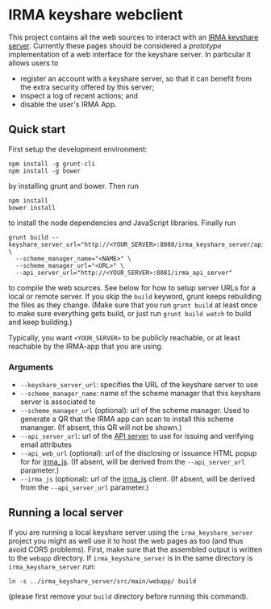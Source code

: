 IRMA keyshare webclient
======================

This project contains all the web sources to interact with an [IRMA keyshare server](https://github.com/credentials/irma_keyshare_server). Currently these pages should be considered a *prototype* implementation of a web interface for the keyshare server. In particular it allows users to

 * register an account with a keyshare server, so that it can benefit from the extra security offered by this server;
 * inspect a log of recent actions; and
 * disable the user's IRMA App.

## Quick start

First setup the development environment:

    npm install -g grunt-cli
    npm install -g bower

by installing grunt and bower. Then run

    npm install
    bower install

to install the node dependencies and JavaScript libraries. Finally run

    grunt build --keyshare_server_url="http://<YOUR_SERVER>:8080/irma_keyshare_server/api/v1 \
      --scheme_manager_name="<NAME>" \
      --scheme_manager_url="<URL>" \
      --api_server_url="http://<YOUR_SERVER>:8081/irma_api_server"

to compile the web sources. See below for how to setup server URLs for a local or remote server. If you skip the `build` keyword, grunt keeps rebuilding the files as they change. (Make sure that you run `grunt build` at least once to make sure everything gets build, or just run `grunt build watch` to build and keep building.)

Typically, you want `<YOUR_SERVER>` to be publicly reachable, or at least reachable by the IRMA-app that you are using.

### Arguments

 * `--keyshare_server_url`: specifies the URL of the keyshare server to use
 * `--scheme_manager_name`: name of the scheme manager that this keyshare server is associated to
 * `--scheme_manager_url` (optional): url of the scheme manager. Used to generate a QR that the IRMA app can scan to install this scheme mananger. (If absent, this QR will not be shown.)
 * `--api_server_url`: url of the [API server](https://github.com/credentials/irma_api_server) to use for issuing and verifying email attributes
 * `--api_web_url` (optional): url of the disclosing or issuance HTML popup for for [irma_js](https://github.com/credentials/irma_js). (If absent, will be derived from the `--api_server_url` parameter.)
 * `--irma_js` (optional): url of the [irma_js](https://github.com/credentials/irma_js) client. (If absent, will be derived from the `--api_server_url` parameter.)

## Running a local server

If you are running a local keyshare server using the `irma_keyshare_server` project you might as well use it to host the web pages as too (and thus avoid CORS problems). First, make sure that the assembled output is written to the `webapp` directory. If `irma_keyshare_server` is in the same directory is `irma_keyshare_server` run:

    ln -s ../irma_keyshare_server/src/main/webapp/ build

(please first remove your `build` directory before running this command).
